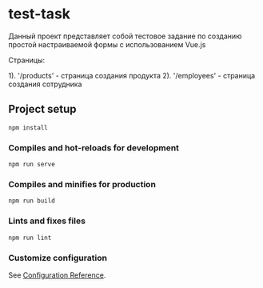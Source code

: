 # test-task

Данный проект представляет собой тестовое задание по созданию простой настраиваемой формы с использованием Vue.js

Страницы:

1). '/products' - страница создания продукта
2). '/employees' - страница создания сотрудника

## Project setup
```
npm install
```

### Compiles and hot-reloads for development
```
npm run serve
```

### Compiles and minifies for production
```
npm run build
```

### Lints and fixes files
```
npm run lint
```

### Customize configuration
See [Configuration Reference](https://cli.vuejs.org/config/).
